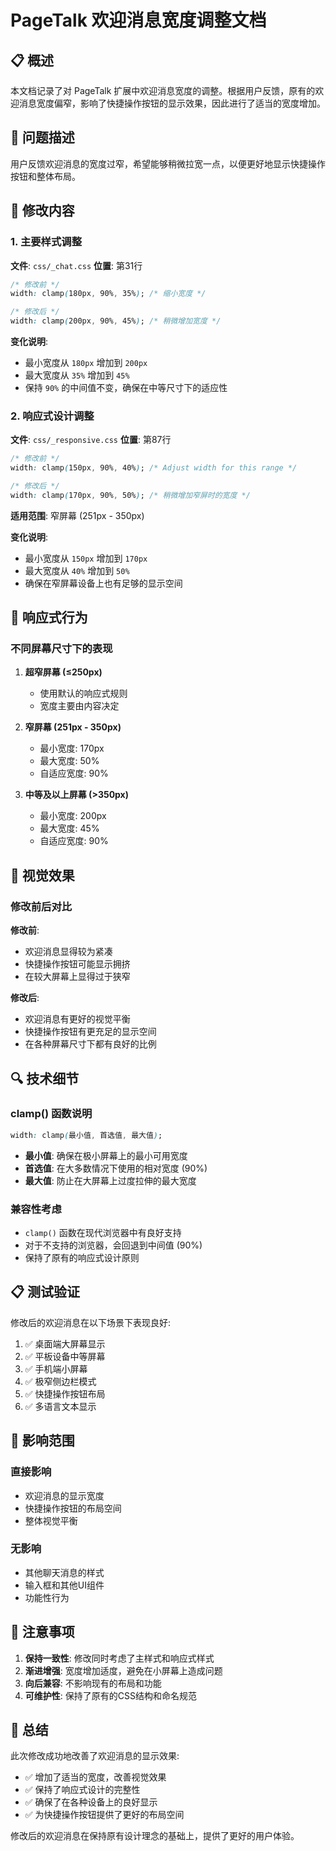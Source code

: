 # PageTalk 欢迎消息宽度调整文档

## 📋 概述

本文档记录了对 PageTalk 扩展中欢迎消息宽度的调整。根据用户反馈，原有的欢迎消息宽度偏窄，影响了快捷操作按钮的显示效果，因此进行了适当的宽度增加。

## 🎯 问题描述

用户反馈欢迎消息的宽度过窄，希望能够稍微拉宽一点，以便更好地显示快捷操作按钮和整体布局。

## 🔧 修改内容

### 1. 主要样式调整

**文件**: `css/_chat.css`
**位置**: 第31行

```css
/* 修改前 */
width: clamp(180px, 90%, 35%); /* 缩小宽度 */

/* 修改后 */
width: clamp(200px, 90%, 45%); /* 稍微增加宽度 */
```

**变化说明**:
- 最小宽度从 `180px` 增加到 `200px`
- 最大宽度从 `35%` 增加到 `45%`
- 保持 `90%` 的中间值不变，确保在中等尺寸下的适应性

### 2. 响应式设计调整

**文件**: `css/_responsive.css`
**位置**: 第87行

```css
/* 修改前 */
width: clamp(150px, 90%, 40%); /* Adjust width for this range */

/* 修改后 */
width: clamp(170px, 90%, 50%); /* 稍微增加窄屏时的宽度 */
```

**适用范围**: 窄屏幕 (251px - 350px)

**变化说明**:
- 最小宽度从 `150px` 增加到 `170px`
- 最大宽度从 `40%` 增加到 `50%`
- 确保在窄屏幕设备上也有足够的显示空间

## 📱 响应式行为

### 不同屏幕尺寸下的表现

1. **超窄屏幕 (≤250px)**
   - 使用默认的响应式规则
   - 宽度主要由内容决定

2. **窄屏幕 (251px - 350px)**
   - 最小宽度: 170px
   - 最大宽度: 50%
   - 自适应宽度: 90%

3. **中等及以上屏幕 (>350px)**
   - 最小宽度: 200px
   - 最大宽度: 45%
   - 自适应宽度: 90%

## 🎨 视觉效果

### 修改前后对比

**修改前**:
- 欢迎消息显得较为紧凑
- 快捷操作按钮可能显示拥挤
- 在较大屏幕上显得过于狭窄

**修改后**:
- 欢迎消息有更好的视觉平衡
- 快捷操作按钮有更充足的显示空间
- 在各种屏幕尺寸下都有良好的比例

## 🔍 技术细节

### clamp() 函数说明

```css
width: clamp(最小值, 首选值, 最大值);
```

- **最小值**: 确保在极小屏幕上的最小可用宽度
- **首选值**: 在大多数情况下使用的相对宽度 (90%)
- **最大值**: 防止在大屏幕上过度拉伸的最大宽度

### 兼容性考虑

- `clamp()` 函数在现代浏览器中有良好支持
- 对于不支持的浏览器，会回退到中间值 (90%)
- 保持了原有的响应式设计原则

## 📋 测试验证

修改后的欢迎消息在以下场景下表现良好:

1. ✅ 桌面端大屏幕显示
2. ✅ 平板设备中等屏幕
3. ✅ 手机端小屏幕
4. ✅ 极窄侧边栏模式
5. ✅ 快捷操作按钮布局
6. ✅ 多语言文本显示

## 🎯 影响范围

### 直接影响
- 欢迎消息的显示宽度
- 快捷操作按钮的布局空间
- 整体视觉平衡

### 无影响
- 其他聊天消息的样式
- 输入框和其他UI组件
- 功能性行为

## 📝 注意事项

1. **保持一致性**: 修改同时考虑了主样式和响应式样式
2. **渐进增强**: 宽度增加适度，避免在小屏幕上造成问题
3. **向后兼容**: 不影响现有的布局和功能
4. **可维护性**: 保持了原有的CSS结构和命名规范

## 🎉 总结

此次修改成功地改善了欢迎消息的显示效果:
- ✅ 增加了适当的宽度，改善视觉效果
- ✅ 保持了响应式设计的完整性
- ✅ 确保了在各种设备上的良好显示
- ✅ 为快捷操作按钮提供了更好的布局空间

修改后的欢迎消息在保持原有设计理念的基础上，提供了更好的用户体验。
